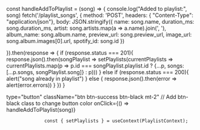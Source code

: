 const handleAddToPlaylist = (song) => {
    console.log("Added to playlist:", song)
    fetch('/playlist_songs', {
      method: 'POST',
      headers: { "Content-Type": "application/json"},
      body: JSON.stringify({
        name: song.name,
        duration_ms: song.duration_ms,
        artist: song.artists.map(a => a.name).join(', '),
    album_name: song.album.name,
    preview_url: song.preview_url,
    image_url: song.album.images[0].url,
    spotify_id: song.id
    })
    

  }).then(response => {
    if (response.status === 201){
      response.json().then(songPlaylist => setPlaylists(currentPlaylists => currentPlaylists.map(p => p.id === songPlaylist.playlist.id ? {...p, songs: [...p.songs, songPlaylist.song]} : p)))
    } else if (response.status === 200){
      alert("song already in playlist")
    }
    else {
      response.json().then(error => alert(error.errors))
    }
  })
  }



  type="button"
                  className="btn btn-success btn-black mt-2" // Add btn-black class to change button color
                  onClick={() => handleAddToPlaylist(song)}

                  const { setPlaylists } = useContext(PlaylistContext);